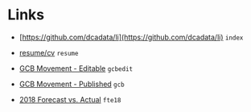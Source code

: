 # Links

* [https://github.com/dcadata/li](https://github.com/dcadata/li) `index`

* [resume/cv](https://docs.google.com/document/d/1UaZaiMhzL47dvmUcIuYsGzmc-pV-tV8uViKQ_-Xgw-8/edit?usp=sharing) `resume`

* [GCB Movement - Editable](https://docs.google.com/spreadsheets/d/1fqPsOxMAHCMo58BLvqczDrdxy0Ttm0gRtHtXu1AVre8/edit?usp=sharing) `gcbedit`

* [GCB Movement - Published](https://docs.google.com/spreadsheets/d/e/2PACX-1vRVytOxHu6y9yBi-iMhUzpMF--N-H9kbEHnfp0I8QZzbXKxoJyam6h8md1Nh-9NOPK1v-WPzlN_V7LP/pubhtml) `gcb`

* [2018 Forecast vs. Actual](https://docs.google.com/spreadsheets/d/e/2PACX-1vQKoREWJPJO7zFoA3s77Pzco_mmHcXqucc5VQaTj7dNPW1j-KNSLuquIQzUZoO_cYHpbGZbxb4P-fVj/pubhtml?gid=0&single=true) `fte18`